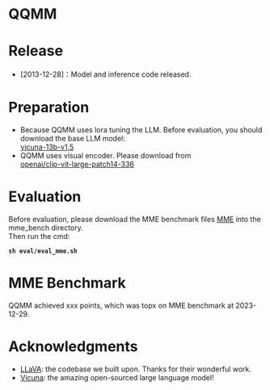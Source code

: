 # QQMM


# Release
* [2013-12-28]：Model and inference code released.  


# Preparation
* Because QQMM uses lora tuning the LLM. Before evaluation, you should download the base LLM model:<br>
[vicuna-13b-v1.5](https://huggingface.co/lmsys/vicuna-13b-v1.5) <br>
* QQMM uses visual encoder. Please download from<br>
[openai/clip-vit-large-patch14-336](https://huggingface.co/openai/clip-vit-large-patch14-336)


# Evaluation
Before evaluation, please download the MME benchmark files [MME](https://github.com/BradyFU/Awesome-Multimodal-Large-Language-Models/tree/Evaluation) into the mme_bench directory. <br>
Then run the cmd: <br>

**`sh eval/eval_mme.sh`**

# MME Benchmark
QQMM achieved xxx points, which was topx on MME benchmark at 2023-12-29.


# Acknowledgments
* [LLaVA](https://github.com/haotian-liu/LLaVA): the codebase we built upon. Thanks for their wonderful work.
* [Vicuna](https://github.com/lm-sys/FastChat): the amazing open-sourced large language model!